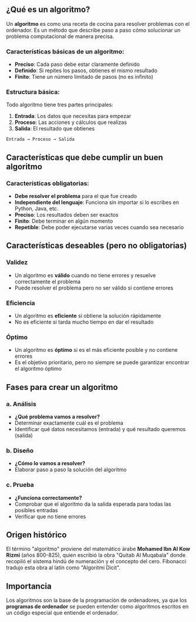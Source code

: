 ## ¿Qué es un algoritmo?

Un **algoritmo** es como una receta de cocina para resolver problemas con el ordenador. Es un método que describe paso a paso cómo solucionar un problema computacional de manera precisa.

### Características básicas de un algoritmo:
- **Preciso**: Cada paso debe estar claramente definido
- **Definido**: Si repites los pasos, obtienes el mismo resultado
- **Finito**: Tiene un número limitado de pasos (no es infinito)

### Estructura básica:
Todo algoritmo tiene tres partes principales:
1. **Entrada**: Los datos que necesitas para empezar
2. **Proceso**: Las acciones y cálculos que realizas
3. **Salida**: El resultado que obtienes

```
Entrada → Proceso → Salida
```

## Características que debe cumplir un buen algoritmo

### Características obligatorias:
- **Debe resolver el problema** para el que fue creado
- **Independiente del lenguaje**: Funciona sin importar si lo escribes en Python, Java, etc.
- **Preciso**: Los resultados deben ser exactos
- **Finito**: Debe terminar en algún momento
- **Repetible**: Debe poder ejecutarse varias veces cuando sea necesario

## Características deseables (pero no obligatorias)

### Validez
- Un algoritmo es **válido** cuando no tiene errores y resuelve correctamente el problema
- Puede resolver el problema pero no ser válido si contiene errores

### Eficiencia
- Un algoritmo es **eficiente** si obtiene la solución rápidamente
- No es eficiente si tarda mucho tiempo en dar el resultado

### Óptimo
- Un algoritmo es **óptimo** si es el más eficiente posible y no contiene errores
- Es el objetivo prioritario, pero no siempre se puede garantizar encontrar el algoritmo óptimo

## Fases para crear un algoritmo

### a. Análisis
- **¿Qué problema vamos a resolver?**
- Determinar exactamente cuál es el problema
- Identificar qué datos necesitamos (entrada) y qué resultado queremos (salida)

### b. Diseño
- **¿Cómo lo vamos a resolver?**
- Elaborar paso a paso la solución del algoritmo

### c. Prueba
- **¿Funciona correctamente?**
- Comprobar que el algoritmo da la salida esperada para todas las posibles entradas
- Verificar que no tiene errores

## Origen histórico

El término "algoritmo" proviene del matemático árabe **Mohamed Ibn Al Kow Rizmi** (años 800-825), quien escribió la obra "Quitab Al Muqabala" donde recopiló el sistema hindú de numeración y el concepto del cero. Fibonacci tradujo esta obra al latín como "Algoritmi Dicit".

## Importancia

Los algoritmos son la base de la programación de ordenadores, ya que los **programas de ordenador** se pueden entender como algoritmos escritos en un código especial que entiende el ordenador.